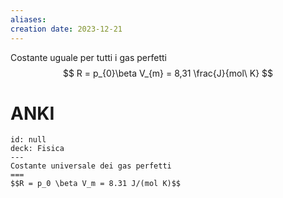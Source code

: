 ```yaml
---
aliases: 
creation date: 2023-12-21
---
```

Costante uguale per tutti i gas perfetti
$$ R = p_{0}\beta V_{m} = 8,31 \frac{J}{mol\ K} $$


# ANKI

```anki
id: null
deck: Fisica
---
Costante universale dei gas perfetti
===
$$R = p_0 \beta V_m = 8.31 J/(mol K)$$
```
